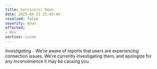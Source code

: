 ```yaml
---
title: Service(s) Down
date: 2025-08-21 21:43:44
resolved: false
severity: down
affected:
- Dev
section: issue
---
```


*Investigating* - We're aware of reports that users are experiencing connection issues. We're currently investigating them, and apologize for any inconvenience it may be causing you.

